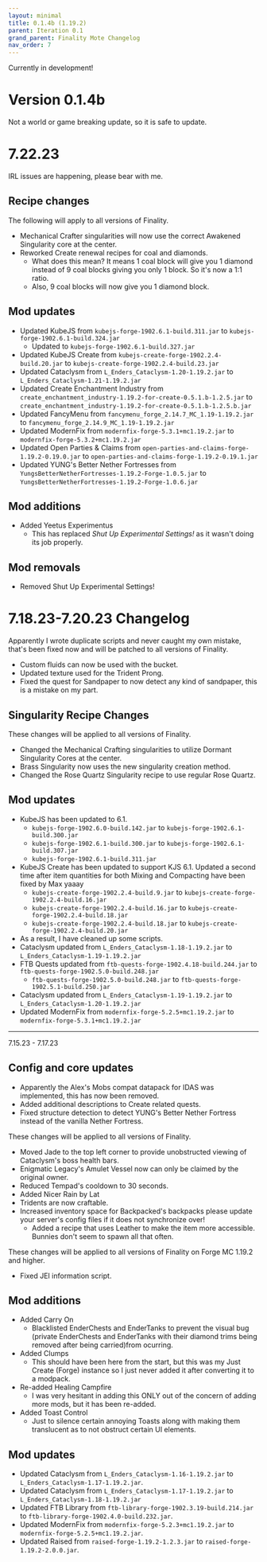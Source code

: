 ```yaml
---
layout: minimal
title: 0.1.4b (1.19.2)
parent: Iteration 0.1
grand_parent: Finality Mote Changelog
nav_order: 7
---
```


Currently in development!

# Version 0.1.4b

Not a world or game breaking update, so it is safe to update.

# 7.22.23
IRL issues are happening, please bear with me.

## Recipe changes
The following will apply to all versions of Finality.
- Mechanical Crafter singularities will now use the correct Awakened Singularity core at the center.
- Reworked Create renewal recipes for coal and diamonds.
  - What does this mean? It means 1 coal block will give you 1 diamond instead of 9 coal blocks giving you only 1 block. So it's now a 1:1 ratio.
  - Also, 9 coal blocks will now give you 1 diamond block.

## Mod updates 
- Updated KubeJS from `kubejs-forge-1902.6.1-build.311.jar` to `kubejs-forge-1902.6.1-build.324.jar`
  - Updated to `kubejs-forge-1902.6.1-build.327.jar`
- Updated KubeJS Create from `kubejs-create-forge-1902.2.4-build.20.jar` to `kubejs-create-forge-1902.2.4-build.23.jar`
- Updated Cataclysm from `L_Enders_Cataclysm-1.20-1.19.2.jar` to `L_Enders_Cataclysm-1.21-1.19.2.jar`
- Updated Create Enchantment Industry from `create_enchantment_industry-1.19.2-for-create-0.5.1.b-1.2.5.jar` to `create_enchantment_industry-1.19.2-for-create-0.5.1.b-1.2.5.b.jar`
- Updated FancyMenu from `fancymenu_forge_2.14.7_MC_1.19-1.19.2.jar` to `fancymenu_forge_2.14.9_MC_1.19-1.19.2.jar`
- Updated ModernFix from `modernfix-forge-5.3.1+mc1.19.2.jar` to `modernfix-forge-5.3.2+mc1.19.2.jar`
- Updated Open Parties & Claims from `open-parties-and-claims-forge-1.19.2-0.19.0.jar` to `open-parties-and-claims-forge-1.19.2-0.19.1.jar`
- Updated YUNG's Better Nether Fortresses from `YungsBetterNetherFortresses-1.19.2-Forge-1.0.5.jar` to `YungsBetterNetherFortresses-1.19.2-Forge-1.0.6.jar`

## Mod additions
- Added Yeetus Experimentus 
  - This has replaced *Shut Up Experimental Settings!* as it wasn't doing its job properly.

## Mod removals
- Removed Shut Up Experimental Settings!

# 7.18.23-7.20.23 Changelog

Apparently I wrote duplicate scripts and never caught my own mistake, that's been fixed now and will be patched to all versions of Finality.

- Custom fluids can now be used with the bucket.
- Updated texture used for the Trident Prong.
- Fixed the quest for Sandpaper to now detect any kind of sandpaper, this is a mistake on my part.

## Singularity Recipe Changes
These changes will be applied to all versions of Finality.
- Changed the Mechanical Crafting singularities to utilize Dormant Singularity Cores at the center.
- Brass Singularity now uses the new singularity creation method.
- Changed the Rose Quartz Singularity recipe to use regular Rose Quartz.

## Mod updates
- KubeJS has been updated to 6.1.
  - `kubejs-forge-1902.6.0-build.142.jar` to `kubejs-forge-1902.6.1-build.300.jar`
  - `kubejs-forge-1902.6.1-build.300.jar` to `kubejs-forge-1902.6.1-build.307.jar`
  - `kubejs-forge-1902.6.1-build.311.jar`
- KubeJS Create has been updated to support KJS 6.1. Updated a second time after item quantities for both Mixing and Compacting have been fixed by Max yaaay
  - `kubejs-create-forge-1902.2.4-build.9.jar` to `kubejs-create-forge-1902.2.4-build.16.jar`
  - `kubejs-create-forge-1902.2.4-build.16.jar` to `kubejs-create-forge-1902.2.4-build.18.jar`
  - `kubejs-create-forge-1902.2.4-build.18.jar` to `kubejs-create-forge-1902.2.4-build.20.jar`
- As a result, I have cleaned up some scripts.
- Cataclysm updated from `L_Enders_Cataclysm-1.18-1.19.2.jar` to `L_Enders_Cataclysm-1.19-1.19.2.jar`
- FTB Quests updated from `ftb-quests-forge-1902.4.18-build.244.jar` to `ftb-quests-forge-1902.5.0-build.248.jar`
  - `ftb-quests-forge-1902.5.0-build.248.jar` to `ftb-quests-forge-1902.5.1-build.250.jar`
- Cataclysm updated from `L_Enders_Cataclysm-1.19-1.19.2.jar` to `L_Enders_Cataclysm-1.20-1.19.2.jar`
- Updated ModernFix from `modernfix-forge-5.2.5+mc1.19.2.jar` to `modernfix-forge-5.3.1+mc1.19.2.jar`

--- 
7.15.23 - 7.17.23

## Config and core updates
- Apparently the Alex's Mobs compat datapack for IDAS was implemented, this has now been removed.
- Added additional descriptions to Create related quests.
- Fixed structure detection to detect YUNG's Better Nether Fortress instead of the vanilla Nether Fortress.

These changes will be applied to all versions of Finality.
- Moved Jade to the top left corner to provide unobstructed viewing of Cataclysm's boss health bars.
- Enigmatic Legacy's Amulet Vessel now can only be claimed by the original owner.
- Reduced Tempad's cooldown to 30 seconds.
- Added Nicer Rain by Lat
- Tridents are now craftable.
- Increased inventory space for Backpacked's backpacks please update your server's config files if it does not synchronize over!
  - Added a recipe that uses Leather to make the item more accessible. Bunnies don't seem to spawn all that often.

These changes will be applied to all versions of Finality on Forge MC 1.19.2 and higher.
- Fixed JEI information script.

## Mod additions
- Added Carry On
  - Blacklisted EnderChests and EnderTanks to prevent the visual bug (private EnderChests and EnderTanks with their diamond trims being removed after being carried)from ocurring.
- Added Clumps
  - This should have been here from the start, but this was my Just Create (Forge) instance so I just never added it after converting it to a modpack.
- Re-added Healing Campfire
  - I was very hesitant in adding this ONLY out of the concern of adding more mods, but it has been re-added.
- Added Toast Control 
  - Just to silence certain annoying Toasts along with making them translucent as to not obstruct certain UI elements.

## Mod updates
- Updated Cataclysm from `L_Enders_Cataclysm-1.16-1.19.2.jar` to `L_Enders_Cataclysm-1.17-1.19.2.jar`.
- Updated Cataclysm from `L_Enders_Cataclysm-1.17-1.19.2.jar` to `L_Enders_Cataclysm-1.18-1.19.2.jar`
- Updated FTB Library from `ftb-library-forge-1902.3.19-build.214.jar` to `ftb-library-forge-1902.4.0-build.232.jar`.
- Updated ModernFix from `modernfix-forge-5.2.3+mc1.19.2.jar` to `modernfix-forge-5.2.5+mc1.19.2.jar`.
- Updated Raised from `raised-forge-1.19.2-1.2.3.jar` to `raised-forge-1.19.2-2.0.0.jar`.